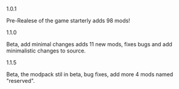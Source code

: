 1.0.1

Pre-Realese of the game starterly adds 98 mods!

1.1.0

Beta, add minimal changes adds 11 new mods, fixes bugs and add minimalistic changes to source.

1.1.5

Beta, the modpack stil in beta, bug fixes, add more 4 mods named "reserved".